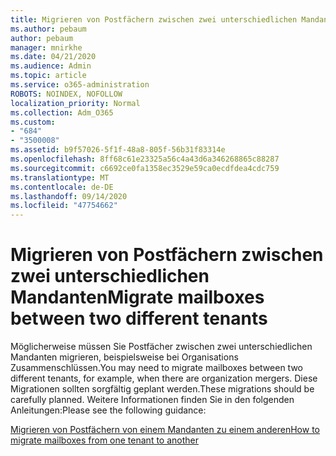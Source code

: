 ```yaml
---
title: Migrieren von Postfächern zwischen zwei unterschiedlichen Mandanten
ms.author: pebaum
author: pebaum
manager: mnirkhe
ms.date: 04/21/2020
ms.audience: Admin
ms.topic: article
ms.service: o365-administration
ROBOTS: NOINDEX, NOFOLLOW
localization_priority: Normal
ms.collection: Adm_O365
ms.custom:
- "684"
- "3500008"
ms.assetid: b9f57026-5f1f-48a8-805f-56b31f83314e
ms.openlocfilehash: 8ff68c61e23325a56c4a43d6a346268865c88287
ms.sourcegitcommit: c6692ce0fa1358ec3529e59ca0ecdfdea4cdc759
ms.translationtype: MT
ms.contentlocale: de-DE
ms.lasthandoff: 09/14/2020
ms.locfileid: "47754662"
---
```

# <a name="migrate-mailboxes-between-two-different-tenants"></a><span data-ttu-id="9c3e1-102">Migrieren von Postfächern zwischen zwei unterschiedlichen Mandanten</span><span class="sxs-lookup"><span data-stu-id="9c3e1-102">Migrate mailboxes between two different tenants</span></span>

<span data-ttu-id="9c3e1-103">Möglicherweise müssen Sie Postfächer zwischen zwei unterschiedlichen Mandanten migrieren, beispielsweise bei Organisations Zusammenschlüssen.</span><span class="sxs-lookup"><span data-stu-id="9c3e1-103">You may need to migrate mailboxes between two different tenants, for example, when there are organization mergers.</span></span> <span data-ttu-id="9c3e1-104">Diese Migrationen sollten sorgfältig geplant werden.</span><span class="sxs-lookup"><span data-stu-id="9c3e1-104">These migrations should be carefully planned.</span></span> <span data-ttu-id="9c3e1-105">Weitere Informationen finden Sie in den folgenden Anleitungen:</span><span class="sxs-lookup"><span data-stu-id="9c3e1-105">Please see the following guidance:</span></span>
  
[<span data-ttu-id="9c3e1-106">Migrieren von Postfächern von einem Mandanten zu einem anderen</span><span class="sxs-lookup"><span data-stu-id="9c3e1-106">How to migrate mailboxes from one tenant to another</span></span>](https://docs.microsoft.com/Exchange/mailbox-migration/migrate-mailboxes-across-tenants)
  